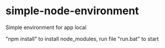# simple-node-environment
Simple environment for app local

"npm install" to install node_modules, 
run file "run.bat" to start
